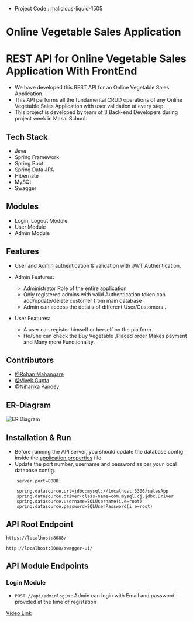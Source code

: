 * Project Code : malicious-liquid-1505
# Online Vegetable Sales Application



# REST API for Online Vegetable Sales Application With FrontEnd

* We have developed this REST API for an Online Vegetable Sales Application. 
* This API performs all the fundamental CRUD operations of any Online Vegetable Sales Application with user validation at every step.
* This project is developed by team of 3 Back-end Developers during project week in Masai School.

## Tech Stack

* Java
* Spring Framework
* Spring Boot
* Spring Data JPA
* Hibernate
* MySQL
* Swagger

## Modules

* Login, Logout Module
* User Module
* Admin Module

## Features

* User and Admin authentication & validation with JWT Authentication.
* Admin Features:
    * Administrator Role of the entire application
    * Only registered admins with valid Authentication token can add/update/delete customer from main database
    * Admin can access the details of different User/Customers .
  
* User Features:
    * A user can register himself or herself on the platform.
    * He/She can check the Buy Vegetable ,Placed order Makes payment and Many more Functionality.
    


## Contributors


* [@Rohan Mahangare](https://github.com/MahangareRohan1203)
* [@Vivek Gupta](https://github.com/VivekGupta96)
* [@Niharika Pandey](https://github.com/niharikapandey94)

## ER-Diagram
![ER Diagram](https://github.com/MahangareRohan1203/malicious-liquid-1505/blob/main/ER_Table.png)

## Installation & Run

* Before running the API server, you should update the database config inside the [application.properties](#) file.
* Update the port number, username and password as per your local database config.

```
    server.port=8088

    spring.datasource.url=jdbc:mysql://localhost:3306/salesApp
    spring.datasource.driver-class-name=com.mysql.cj.jdbc.Driver
    spring.datasource.username=SQLUsername(i.e=root)
    spring.datasource.password=SQLUserPassword(i.e=root)

```

## API Root Endpoint

`https://localhost:8088/`

`http://localhost:8088/swagger-ui/`


## API Module Endpoints

### Login Module

* `POST //api/adminlogin` : Admin can login with Email and password provided at the time of registation

[Video Link](https://drive.google.com/drive/folders/1_tH1wN5v6ublnhkgzmkQoKlLSJ6L-JRK)
<!--
### User Module




### Sample API Response for Admin Login

`POST   localhost:8088/adminlogin`

* Request Body

```
    {
        "user": "Admin@gmail.com",
        "password": "admin"
    }
```


---

### Swagger UI

---

<img src="#">

---

### Login Controller

---

<img src="#">

---

### Admin Controller

---

<img src="#">

---

### User Controller

---

<img src="#">

---




